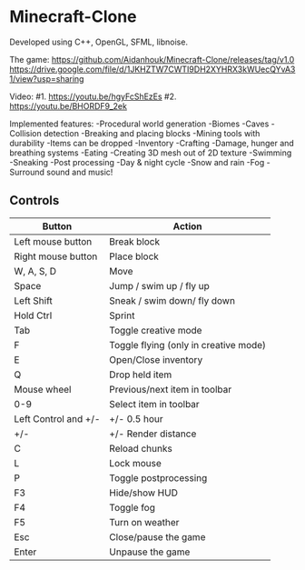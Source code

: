 # Minecraft-Clone

Developed using C++, OpenGL, SFML, libnoise.

The game:
https://github.com/Aidanhouk/Minecraft-Clone/releases/tag/v1.0
https://drive.google.com/file/d/1JKHZTW7CWTI9DH2XYHRX3kWUecQYvA31/view?usp=sharing

Video:
#1. https://youtu.be/hgyFcShEzEs
#2. https://youtu.be/BHORDF9_2ek

Implemented features:
-Procedural world generation
-Biomes
-Caves
-Collision detection
-Breaking and placing blocks
-Mining tools with durability
-Items can be dropped
-Inventory
-Crafting
-Damage, hunger and breathing systems
-Eating
-Creating 3D mesh out of 2D texture
-Swimming
-Sneaking
-Post processing
-Day & night cycle
-Snow and rain
-Fog
-Surround sound and music!

## Controls

| Button                        | Action                                                         |
|-------------------------------|----------------------------------------------------------------|
| Left mouse button             | Break block                                                    |
| Right mouse button            | Place block                                                    |
| W, A, S, D                    | Move                                                           |
| Space                         | Jump  / swim up  / fly up                                      |
| Left Shift                    | Sneak / swim down/ fly down                                    |
| Hold Ctrl                     | Sprint                                                         |
| Tab                           | Toggle creative mode                                           |
| F                             | Toggle flying (only in creative mode)                          |
| E                             | Open/Close inventory                                           |
| Q                             | Drop held item                                                 |
| Mouse wheel                   | Previous/next item in toolbar                                  |
| 0-9                           | Select item in toolbar                                         |
| Left Control and +/-          | +/- 0.5 hour                                                   |
| +/-                           | +/- Render distance                                            |
| C                             | Reload chunks                                                  |
| L                             | Lock mouse                                                     |
| P                             | Toggle postprocessing                                          |
| F3                            | Hide/show HUD                                                  |
| F4                            | Toggle fog                                                     |
| F5                            | Turn on weather                                                |
| Esc                           | Close/pause the game                                           |
| Enter                         | Unpause the game                                               |